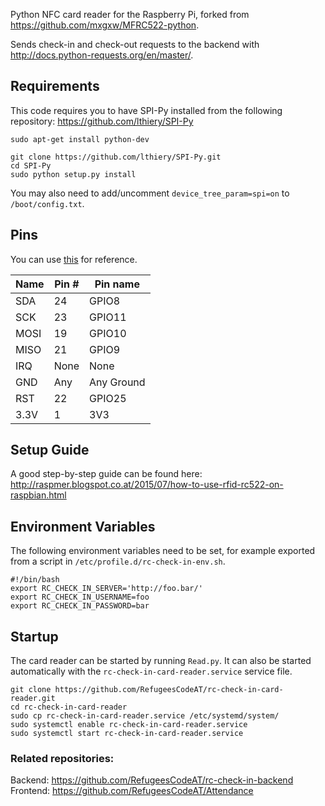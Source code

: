 Python NFC card reader for the Raspberry Pi, forked from https://github.com/mxgxw/MFRC522-python.

Sends check-in and check-out requests to the backend with http://docs.python-requests.org/en/master/.

## Requirements
This code requires you to have SPI-Py installed from the following repository:
https://github.com/lthiery/SPI-Py

```
sudo apt-get install python-dev

git clone https://github.com/lthiery/SPI-Py.git
cd SPI-Py
sudo python setup.py install
```

You may also need to add/uncomment `device_tree_param=spi=on` to `/boot/config.txt`.

## Pins
You can use [this](https://www.raspberrypi.org/documentation/usage/gpio-plus-and-raspi2/README.md) for reference.

| Name | Pin # | Pin name   |
|------|-------|------------|
| SDA  | 24    | GPIO8      |
| SCK  | 23    | GPIO11     |
| MOSI | 19    | GPIO10     |
| MISO | 21    | GPIO9      |
| IRQ  | None  | None       |
| GND  | Any   | Any Ground |
| RST  | 22    | GPIO25     |
| 3.3V | 1     | 3V3        |

## Setup Guide

A good step-by-step guide can be found here:
http://raspmer.blogspot.co.at/2015/07/how-to-use-rfid-rc522-on-raspbian.html

## Environment Variables

The following environment variables need to be set, for example exported from a script in `/etc/profile.d/rc-check-in-env.sh`.
```
#!/bin/bash
export RC_CHECK_IN_SERVER='http://foo.bar/'
export RC_CHECK_IN_USERNAME=foo
export RC_CHECK_IN_PASSWORD=bar
```
## Startup

The card reader can be started by running `Read.py`. It can also be started automatically with the `rc-check-in-card-reader.service` service file.

```
git clone https://github.com/RefugeesCodeAT/rc-check-in-card-reader.git
cd rc-check-in-card-reader
sudo cp rc-check-in-card-reader.service /etc/systemd/system/
sudo systemctl enable rc-check-in-card-reader.service
sudo systemctl start rc-check-in-card-reader.service
```

### Related repositories:

Backend: https://github.com/RefugeesCodeAT/rc-check-in-backend  
Frontend: https://github.com/RefugeesCodeAT/Attendance

